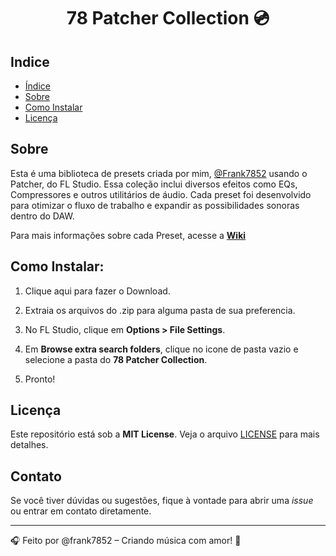 <h1 align="center">78 Patcher Collection 💿</h1>

## Indice
- [Índice](#indice)
- [Sobre](#sobre)
- [Como Instalar](#como-instalar)
- [Licença](#licença)

## Sobre
Esta é uma biblioteca de presets criada por mim, [@Frank7852](https://github.com/Frank7852) usando o Patcher, do FL Studio. Essa coleção inclui diversos efeitos como EQs, Compressores e outros utilitários de áudio. Cada preset foi desenvolvido para otimizar o fluxo de trabalho e expandir as possibilidades sonoras dentro do DAW.

Para mais informações sobre cada Preset, acesse a **[Wiki](https://github.com/Frank7852/78-Patcher-Collection/wiki)**
## Como Instalar:

1. Clique aqui para fazer o Download.

2. Extraia os arquivos do .zip para alguma pasta de sua preferencia.

3. No FL Studio, clique em **Options > File Settings**.

4. Em **Browse extra search folders**, clique no icone de pasta vazio e selecione a pasta do **78 Patcher Collection**.

5. Pronto! 

## Licença

Este repositório está sob a **MIT License**. Veja o arquivo [LICENSE](LICENSE) para mais detalhes.

## Contato

Se você tiver dúvidas ou sugestões, fique à vontade para abrir uma *issue* ou entrar em contato diretamente.

---

🎧 Feito por @frank7852 – Criando música com amor! 🚀
